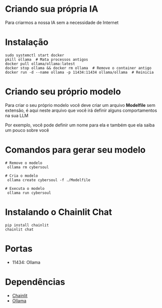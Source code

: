 # Criando sua própria IA

Para criarmos a nossa IA sem a necessidade de Internet

# Instalação
```
sudo systemctl start docker
pkill ollama  # Mata processos antigos
docker pull ollama/ollama:latest
docker stop ollama && docker rm ollama  # Remove o container antigo
docker run -d --name ollama -p 11434:11434 ollama/ollama  # Reinicia
```
# Criando seu próprio modelo
Para criar o seu próprio modelo você deve criar um arquivo **Modelfile** sem extensão,
é aqui neste arquivo que você irá definir alguns comportamentos na sua LLM

Por exemplo, você pode definir um nome para ela e também que ela saiba um pouco sobre você

# Comandos para gerar seu modelo
```
# Remove o modelo
 ollama rm cybersoul

# Cria o modelo 
 ollama create cybersoul -f ./Modelfile

# Executa o modelo
 ollama run cybersoul
```

# Instalando o Chainlit Chat
```
pip install chainlit
chainlit chat
```

# Portas
- 11434: Ollama

# Dependências
- [Chainlit](https://chainlit.io/)
- [Ollama](https://ollama.com/)

